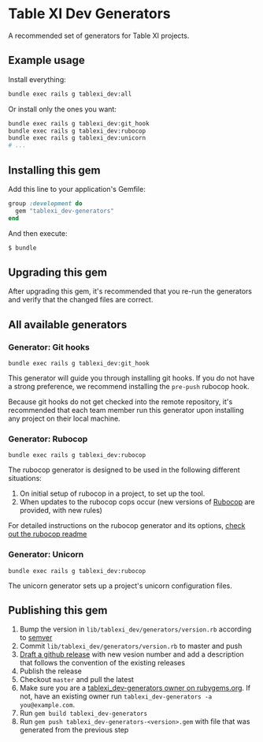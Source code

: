 # Table XI Dev Generators

A recommended set of generators for Table XI projects.

## Example usage

Install everything:

```bash
bundle exec rails g tablexi_dev:all
```

Or install only the ones you want:

```bash
bundle exec rails g tablexi_dev:git_hook
bundle exec rails g tablexi_dev:rubocop
bundle exec rails g tablexi_dev:unicorn
# ...
```

## Installing this gem

Add this line to your application's Gemfile:

```ruby
group :development do
  gem "tablexi_dev-generators"
end
```

And then execute:
```bash
$ bundle
```

## Upgrading this gem

After upgrading this gem, it's recommended that you re-run the generators and verify that the changed files are correct.

## All available generators

### Generator: Git hooks

    bundle exec rails g tablexi_dev:git_hook

This generator will guide you through installing git hooks. If you do not have a strong preference, we recommend installing the `pre-push` rubocop hook.

Because git hooks do not get checked into the remote repository, it's recommended that each team member run this generator upon installing any project on their local machine.

### Generator: Rubocop

    bundle exec rails g tablexi_dev:rubocop

The rubocop generator is designed to be used in the following different situations:

1) On initial setup of rubocop in a project, to set up the tool.
2) When updates to the rubocop cops occur (new versions of [Rubocop](https://github.com/bbatsov/rubocop/) are provided, with new rules)

For detailed instructions on the rubocop generator and its options, [check out the rubocop readme](rubocop.md)

### Generator: Unicorn

    bundle exec rails g tablexi_dev:rubocop

The unicorn generator sets up a project's unicorn configuration files.


## Publishing this gem

1. Bump the version in `lib/tablexi_dev/generators/version.rb` according to [semver](https://semver.org/)
2. Commit `lib/tablexi_dev/generators/version.rb` to master and push
3. [Draft a github release](https://github.com/tablexi/tablexi_dev-generators/releases) with new vesion number and add a description that follows the convention of the existing releases
4. Publish the release
5. Checkout `master` and pull the latest
6. Make sure you are a [tablexi_dev-generators owner on rubygems.org](https://rubygems.org/gems/tablexi_dev-generators). If not, have an existing owner run `tablexi_dev-generators -a you@example.com`.
7. Run `gem build tablexi_dev-generators`
8. Run `gem push tablexi_dev-generators-<version>.gem` with file that was generated from the previous step
